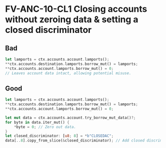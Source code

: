 # FV-ANC-10-CL1 Closing accounts without zeroing data & setting a closed discriminator

## Bad


```rust
let lamports = ctx.accounts.account.lamports();
**ctx.accounts.destination.lamports.borrow_mut() = lamports;
**ctx.accounts.account.lamports.borrow_mut() = 0;
// Leaves account data intact, allowing potential misuse.
```

## Good


```rust
let lamports = ctx.accounts.account.lamports();
**ctx.accounts.destination.lamports.borrow_mut() = lamports;
**ctx.accounts.account.lamports.borrow_mut() = 0;

let mut data = ctx.accounts.account.try_borrow_mut_data()?;
for byte in data.iter_mut() {
    *byte = 0; // Zero out data.
}
let closed_discriminator: [u8; 8] = *b"CLOSEDAC";
data[..8].copy_from_slice(&closed_discriminator); // Add closed discriminator.
```
